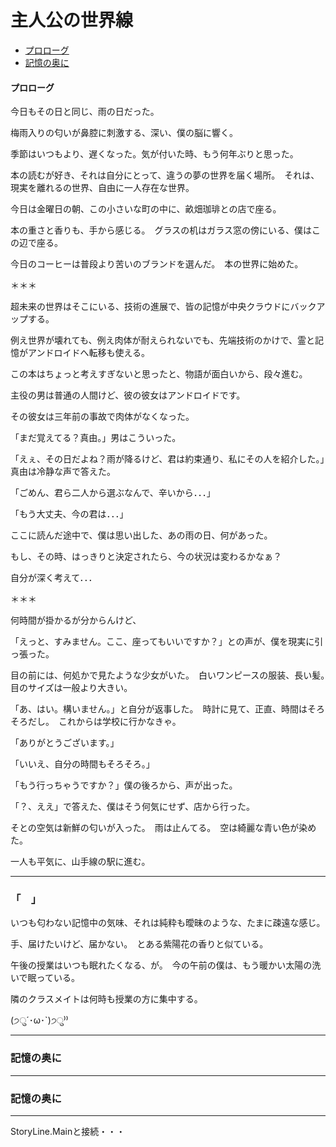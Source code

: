 # 主人公の世界線
  
* [プロローグ](#プロローグ)
* [記憶の奥に](#記憶の奥に)
  
#### プロローグ

今日もその日と同じ、雨の日だった。

梅雨入りの匂いが鼻腔に刺激する、深い、僕の脳に響く。

季節はいつもより、遅くなった。気が付いた時、もう何年ぶりと思った。　

本の読むが好き、それは自分にとって、違うの夢の世界を届く場所。　それは、現実を離れるの世界、自由に一人存在な世界。

今日は金曜日の朝、この小さいな町の中に、畝畑珈琲との店で座る。

本の重さと香りも、手から感じる。　グラスの机はガラス窓の傍にいる、僕はこの辺で座る。

今日のコーヒーは普段より苦いのブランドを選んだ。　本の世界に始めた。

＊＊＊

超未来の世界はそこにいる、技術の進展で、皆の記憶が中央クラウドにバックアップする。

例え世界が壊れても、例え肉体が耐えられないでも、先端技術のかけで、霊と記憶がアンドロイドへ転移も使える。

この本はちょっと考えすぎないと思ったと、物語が面白いから、段々進む。

主役の男は普通の人間けど、彼の彼女はアンドロイドです。

その彼女は三年前の事故で肉体がなくなった。

「まだ覚えてる？真由。」男はこういった。

「えぇ、その日だよね？雨が降るけど、君は約束通り、私にその人を紹介した。」真由は冷静な声で答えた。

「ごめん、君ら二人から選ぶなんで、辛いから．．．」

「もう大丈夫、今の君は．．．」

ここに読んだ途中で、僕は思い出した、あの雨の日、何があった。

もし、その時、はっきりと決定されたら、今の状況は変わるかなぁ？

自分が深く考えて．．．

＊＊＊

何時間が掛かるが分からんけど、

「えっと、すみません。ここ、座ってもいいですか？」との声が、僕を現実に引っ張った。

目の前には、何処かで見たような少女がいた。　白いワンピースの服装、長い髪。　目のサイズは一般より大きい。

「あ、はい。構いません。」と自分が返事した。　時計に見て、正直、時間はそろそろだし。　これからは学校に行かなきゃ。

「ありがとうございます。」

「いいえ、自分の時間もそろそろ。」

「もう行っちゃうですか？」僕の後ろから、声が出った。

「？、ええ」で答えた、僕はそう何気にせず、店から行った。

そとの空気は新鮮の匂いが入った。　雨は止んてる。　空は綺麗な青い色が染めた。

一人も平気に、山手線の駅に進む。

---

### 「　」

いつも匂わない記憶中の気味、それは純粋も曖昧のような、たまに疎遠な感じ。

手、届けたいけど、届かない。　とある紫陽花の香りと似ている。

午後の授業はいつも眠れたくなる、が。　今の午前の僕は、もう暖かい太陽の洗いで眠っている。

隣のクラスメイトは何時も授業の方に集中する。

(੭ु´･ω･`)੭ु⁾⁾


---

### 記憶の奥に

---

### 記憶の奥に

---


StoryLine.Mainと接続・・・  
  